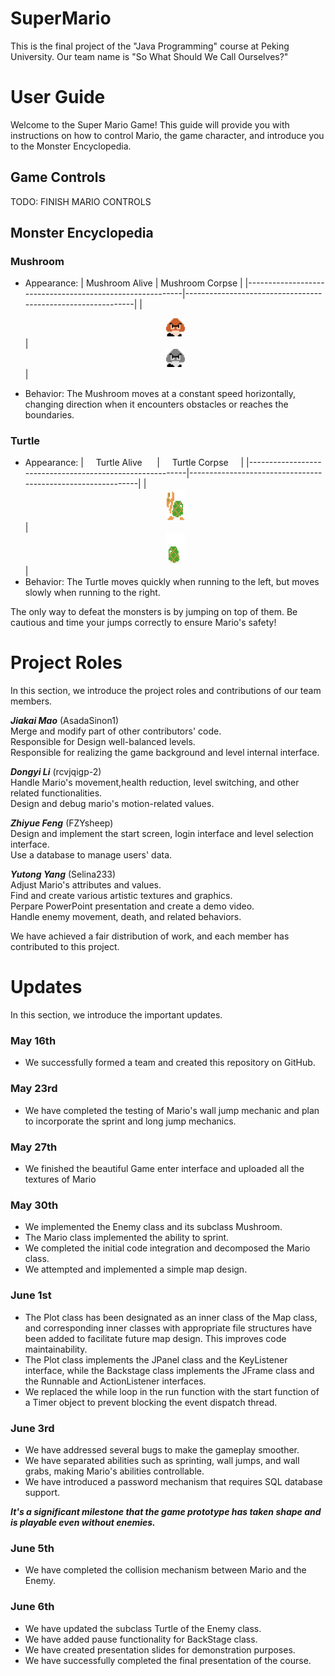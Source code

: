 # SuperMario

This is the final project of the "Java Programming" course at Peking University. Our team name is "So What Should We Call Ourselves?"

# User Guide

Welcome to the Super Mario Game! This guide will provide you with instructions on how to control Mario, the game character, and introduce you to the Monster Encyclopedia.

## Game Controls

TODO: FINISH MARIO CONTROLS

## Monster Encyclopedia

### Mushroom

- Appearance:
  | Mushroom Alive | Mushroom Corpse |
  |----------------------------------------------------------|-------------------------------------------------------------|
  | <center><img src="src/image/mushroom0.png" alt="Mushroom Alive" width="30"></center> | <center> <img src="src/image/mushroomRemain.png" alt="Mushroom Corpse" width="30"></center> |

- Behavior: The Mushroom moves at a constant speed horizontally, changing direction when it encounters obstacles or reaches the boundaries.

### Turtle

- Appearance:
  | &nbsp; &nbsp; Turtle Alive &nbsp; &nbsp; &nbsp;| &nbsp;&nbsp; &nbsp;Turtle Corpse &nbsp; &nbsp; |
  |----------------------------------------------------------|-------------------------------------------------------------|
  | <center> <img src="src/image/turtleLeft0.png" alt="Turtle Alive" width="30" height="50"></center> | <center><img src="src/image/turtleRemain.png" alt="Turtle Corpse" width="30" height="50"></center> |
- Behavior: The Turtle moves quickly when running to the left, but moves slowly when running to the right.

The only way to defeat the monsters is by jumping on top of them. Be cautious and time your jumps correctly to ensure Mario's safety!

# Project Roles

In this section, we introduce the project roles and contributions of our team members.

**_Jiakai Mao_** (AsadaSinon1) \
Merge and modify part of other contributors' code. \
Responsible for Design well-balanced levels. \
Responsible for realizing the game background and level internal interface.

**_Dongyi Li_** (rcvjqigp-2) \
Handle Mario's movement,health reduction, level switching, and other related functionalities. \
Design and debug mario's motion-related values.

**_Zhiyue Feng_** (FZYsheep) \
Design and implement the start screen, login interface and level selection interface. \
Use a database to manage users' data.

**_Yutong Yang_** (Selina233) \
Adjust Mario's attributes and values. \
Find and create various artistic textures and graphics. \
Perpare PowerPoint presentation and create a demo video. \
Handle enemy movement, death, and related behaviors.

We have achieved a fair distribution of work, and each member has contributed to this project.

# Updates

In this section, we introduce the important updates.

### May 16th

- We successfully formed a team and created this repository on GitHub.

### May 23rd

- We have completed the testing of Mario's wall jump mechanic and plan to incorporate the sprint and long jump mechanics.

### May 27th

- We finished the beautiful Game enter interface and uploaded all the textures of Mario

### May 30th

- We implemented the Enemy class and its subclass Mushroom.
- The Mario class implemented the ability to sprint.
- We completed the initial code integration and decomposed the Mario class.
- We attempted and implemented a simple map design.

### June 1st

- The Plot class has been designated as an inner class of the Map class, and corresponding inner classes with appropriate file structures have been added to facilitate future map design. This improves code maintainability.
- The Plot class implements the JPanel class and the KeyListener interface, while the Backstage class implements the JFrame class and the Runnable and ActionListener interfaces.
- We replaced the while loop in the run function with the start function of a Timer object to prevent blocking the event dispatch thread.

### June 3rd

- We have addressed several bugs to make the gameplay smoother.
- We have separated abilities such as sprinting, wall jumps, and wall grabs, making Mario's abilities controllable.
- We have introduced a password mechanism that requires SQL database support.

**_It's a significant milestone that the game prototype has taken shape and is playable even without enemies._**

### June 5th

- We have completed the collision mechanism between Mario and the Enemy.

### June 6th

- We have updated the subclass Turtle of the Enemy class.
- We have added pause functionality for BackStage class.
- We have created presentation slides for demonstration purposes.
- We have successfully completed the final presentation of the course.

